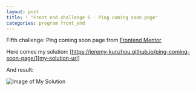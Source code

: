 ```yaml
---
layout: post
title: ! "Front end challenge 5 - Ping coming soon page"
categories: program front_end
---
```


Fifth challenge: Ping coming soon page
from [Frontend Mentor][frontend-mentor-url]

Here comes my solution: [https://jeremy-kunzhou.github.io/ping-coming-soon-page/][my-solution-url]

And result:

![Image of My Solution](https://res.cloudinary.com/dz209s6jk/image/upload/q_auto,w_900/Screenshots/ebw3b5kdapusubliukc3.jpg)


[frontend-mentor-url]: https://www.frontendmentor.io/challenges/ping-single-column-coming-soon-page-5cadd051fec04111f7b848da
[my-solution-url]: https://jeremy-kunzhou.github.io/ping-coming-soon-page/






